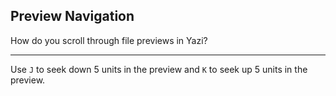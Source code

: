 ## Preview Navigation

How do you scroll through file previews in Yazi?

---

Use `J` to seek down 5 units in the preview and `K` to seek up 5 units in the preview.

